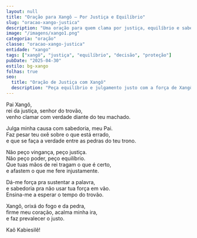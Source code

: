 ```yaml
---
layout: null
title: "Oração para Xangô – Por Justiça e Equilíbrio"
slug: "oracao-xango-justica"
description: "Uma oração para quem clama por justiça, equilíbrio e sabedoria diante de desafios. Que Xangô julgue com retidão."
image: "/imagens/xango1.png"
categoria: "oração"
classe: "oracao-xango-justica"
entidade: "xango"
tags: ["xangô", "justiça", "equilíbrio", "decisão", "proteção"]
pubDate: "2025-04-30"
estilo: bg-xango
folhas: true
seo:
  title: "Oração de Justiça com Xangô"
  description: "Peça equilíbrio e julgamento justo com a força de Xangô, rei da pedreira e orixá da sabedoria."
---
```


Pai Xangô,  
rei da justiça, senhor do trovão,  
venho clamar com verdade diante do teu machado.

Julga minha causa com sabedoria, meu Pai.  
Faz pesar teu oxê sobre o que está errado,  
e que se faça a verdade entre as pedras do teu trono.

Não peço vingança, peço justiça.  
Não peço poder, peço equilíbrio.  
Que tuas mãos de rei tragam o que é certo,  
e afastem o que me fere injustamente.

Dá-me força pra sustentar a palavra,  
e sabedoria pra não usar tua força em vão.  
Ensina-me a esperar o tempo do trovão.

Xangô, orixá do fogo e da pedra,  
firme meu coração, acalma minha ira,  
e faz prevalecer o justo.

Kaô Kabiesilê!
